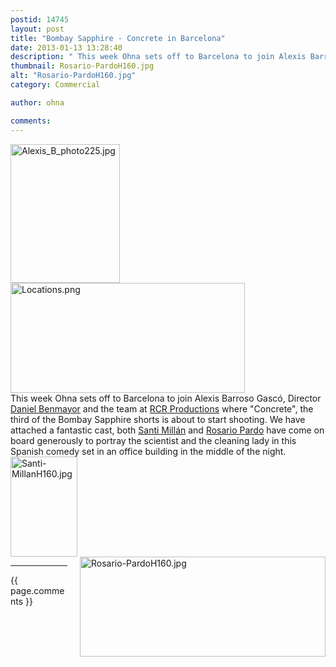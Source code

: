```yaml
---
postid: 14745
layout: post
title: "Bombay Sapphire - Concrete in Barcelona"
date: 2013-01-13 13:28:40
description: " This week Ohna sets off to Barcelona to join Alexis Barroso Gascó, Director Daniel Benmayor and the team at RCR Productions where &#8220;Concrete&#8221;, the third of the Bombay Sapphire shorts is about to start shooting. We have attached a&#8230;"
thumbnail: Rosario-PardoH160.jpg
alt: "Rosario-PardoH160.jpg"
category: Commercial

author: ohna

comments:
---
```


<p><a href="{{ site.baseurl }}/assets_c/2013/01/Alexis_B_photo225-500.html" onclick="window.open('{{ site.baseurl }}/assets_c/2013/01/Alexis_B_photo225-500.html','popup','width=225,height=286,scrollbars=no,resizable=no,toolbar=no,directories=no,location=no,menubar=no,status=no,left=0,top=0'); return false"><img src="{{ site.baseurl }}/assets_c/2013/01/Alexis_B_photo225-thumb-175x222-500.jpg" width="175" height="222" alt="Alexis_B_photo225.jpg" class="mt-image-none" style="" /></a> <a href="{{ site.baseurl }}/assets_c/2013/01/Locations-503.html" onclick="window.open('{{ site.baseurl }}/assets_c/2013/01/Locations-503.html','popup','width=1146,height=540,scrollbars=no,resizable=no,toolbar=no,directories=no,location=no,menubar=no,status=no,left=0,top=0'); return false"><img src="{{ site.baseurl }}/assets_c/2013/01/Locations-thumb-375x176-503.png" width="375" height="176" alt="Locations.png" class="mt-image-none" style="" /></a><br />
This week Ohna sets off to Barcelona to join Alexis Barroso Gascó, Director <a href="http://www.danielbenmayor.com/">Daniel Benmayor</a> and the team at <a href="http://www.rcrfilms.com/"><span class="caps">RCR</span> Productions</a> where "Concrete", the third of the Bombay Sapphire shorts is about to start shooting. We have attached a fantastic cast, both <a href="http://www.imdb.com/name/nm0590298/">Santi Millán</a> and <a href="http://www.imdb.com/name/nm0661133/">Rosario Pardo</a> have come on board generously to portray the scientist and the cleaning lady in this Spanish comedy set in an office building in the middle of the night.<br />
<img alt="Santi-MillanH160.jpg" src="{{ site.baseurl }}/i/Santi-MillanH160.jpg" width="107" height="160" class="mt-image-none" style="" /><img alt="Rosario-PardoH160.jpg" src="{{ site.baseurl }}/i/Rosario-PardoH160.jpg" width="393" height="160" class="mt-image-right" style="float: right; margin: 0 0 20px 20px;" /></p>

<hr>

{{ page.comments }}


